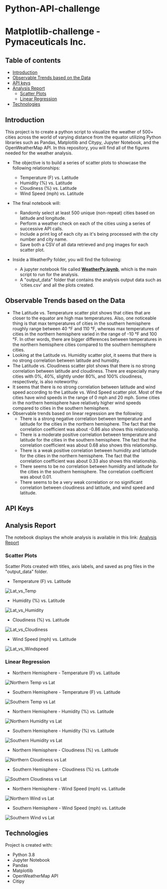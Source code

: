 # Python-API-challenge

# Matplotlib-challenge - Pymaceuticals Inc.

## Table of contents
  * [Introduction](#introduction)
  * [Observable Trends based on the Data](#observable-trends)
  * [API keys](#api-keys)
  * [Analysis Report](#final-report)
    * [Scatter Plots](#scatter-plots)
    * [Linear Regression](#linear-regression)
  * [Technologies](#technologies)

## <a name="introduction"></a> Introduction
This project is to create a python script to visualize the weather of 500+ cities across the world of varying distance from the equator utilizing Python libraries such as Pandas, Matplotlib and Citypy, Jupyter Notebook, and the OpenWeatherMap API. In this repository, you will find all of the figures needed for the weather analysis.

* The objective is to build a series of scatter plots to showcase the following relationships:
  * Temperature (F) vs. Latitude
  * Humidity (%) vs. Latitude
  * Cloudiness (%) vs. Latitude
  * Wind Speed (mph) vs. Latitude

* The final notebook will:
  * Randomly select at least 500 unique (non-repeat) cities based on latitude and longitude.
  * Perform a weather check on each of the cities using a series of successive API calls.
  * Include a print log of each city as it's being processed with the city number and city name.
  * Save both a CSV of all data retrieved and png images for each scatter plot.

* Inside a WeatherPy folder, you will find the following:
  * A jupyter notebook file called [**WeatherPy.ipynb**](./WeatherPy/WeatherPy.ipynb), which is the main script to run for the analysis.
  * A "output_data" folder that contains the analysis output data such as 'cities.csv' and all the plots created.

## <a name="observable-trends"></a> Observable Trends based on the Data
* The Latitude vs. Temperature scatter plot shows that cities that are closer to the equator are high max temperatures. Also, one noticeable thing is that max temperatures of cities in the southern hemisphere roughly range between 40 °F and  110 °F, whereas max temperatures of cities in the northern hemisphere varied in the range of -10 °F and 100 °F. In other words, there are bigger differences between temperatures in the northern hemisphere cities compared to the southern hemisphere cities.
* Looking at the Latitude vs. Humidity scatter plot, it seems that there is no strong correlation between latitude and humidity. 
* The Latitude vs. Cloudiness scatter plot shows that there is no strong correlation between latitude and cloudiness. There are especially many cities with 0%, 40%, slightly under 80%, and 100% cloudiness, respectively, is also noteworthy.
* It seems that there is no strong correlation between latitude and wind speed according to the Latitude vs. Wind Speed scatter plot. Most of the cities have wind speeds in the range of 0 mph and 20 mph. Some cities in the northern hemisphere have relatively higher wind speeds compared to cities in the southern hemisphere. 
* Observable trends based on linear regression are the following:
    * There is a strong negative correlation between temperature and latitude for the cities in the northern hemisphere. The fact that the correlation coefficient was about -0.86 also shows this relationship.
    * There is a moderate positive correlation between temperature and latitude for the cities in the southern hemisphere. The fact that the correlation coefficient was about 0.68 also shows this relationship.
    * There is a weak positive correlation between humidity and latitude for the cities in the northern hemisphere. The fact that the correlation coefficient was about 0.33 also shows this relationship. 
    * There seems to be no correlation between humidity and latitude for the cities in the southern hemisphere. The correlation coefficient was about 0.01. 
    * There seems to be a very weak correlation or no significant correlation between cloudiness and latitude, and wind speed and latitude. 

## <a name="api-keys"></a> API Keys

## <a name="final-report"></a> Analysis Report
The notebook displays the whole analysis is available in this link: [Analysis Report](https://nbviewer.jupyter.org/https://github.com/SaraKim-sy/Python-API-challenge/blob/main/WeatherPy/.ipynb_checkpoints/WeatherPy-checkpoint.ipynb)

### <a name="scatter-plots"></a> Scatter Plots
Scatter Plots created with titles, axis labels, and saved as png files in the "output_data" folder.
* Temperature (F) vs. Latitude

![Lat_vs_Temp](https://github.com/SaraKim-sy/Python-API-challenge/blob/main/WeatherPy/output_data/lat_vs_temp.png)

* Humidity (%) vs. Latitude

![Lat_vs_Humidity](https://github.com/SaraKim-sy/Python-API-challenge/blob/main/WeatherPy/output_data/lat_vs_humidity.png)

* Cloudiness (%) vs. Latitude

![Lat_vs_Cloudiness](https://github.com/SaraKim-sy/Python-API-challenge/blob/main/WeatherPy/output_data/lat_vs_cloudiness.png)

* Wind Speed (mph) vs. Latitude

![Lat_vs_Windspeed](https://github.com/SaraKim-sy/Python-API-challenge/blob/main/WeatherPy/output_data/lat_vs_windspeed.png)

### <a name="linear-regression"></a> Linear Regression

* Northern Hemisphere - Temperature (F) vs. Latitude

![Northern Temp vs Lat](https://github.com/SaraKim-sy/Python-API-challenge/blob/main/WeatherPy/output_data/Northern%20Hemisphere-Temperature%20(F)_vs_Latitude-linear_regression.png)

* Southern Hemisphere - Temperature (F) vs. Latitude

![Southern Temp vs Lat](https://github.com/SaraKim-sy/Python-API-challenge/blob/main/WeatherPy/output_data/Southern%20Hemisphere-Temperature%20(F)_vs_Latitude-linear_regression.png)

* Northern Hemisphere - Humidity (%) vs. Latitude

![Northern Humidity vs Lat](https://github.com/SaraKim-sy/Python-API-challenge/blob/main/WeatherPy/output_data/Northern%20Hemisphere-Humidity%20(%25)_vs_Latitude-linear_regression.png)

* Southern Hemisphere - Humidity (%) vs. Latitude

![Southern Humidity vs Lat](https://github.com/SaraKim-sy/Python-API-challenge/blob/main/WeatherPy/output_data/Southern%20Hemisphere-Humidity%20(%25)_vs_Latitude-linear_regression.png)

* Northern Hemisphere - Cloudiness (%) vs. Latitude

![Northern Cloudiness vs Lat](https://github.com/SaraKim-sy/Python-API-challenge/blob/main/WeatherPy/output_data/Northern%20Hemisphere-Cloudiness%20(%25)_vs_Latitude-linear_regression.png)

* Southern Hemisphere - Cloudiness (%) vs. Latitude

![Southern Cloudiness vs Lat](https://github.com/SaraKim-sy/Python-API-challenge/blob/main/WeatherPy/output_data/Southern%20Hemisphere-Cloudiness%20(%25)_vs_Latitude-linear_regression.png)

* Northern Hemisphere - Wind Speed (mph) vs. Latitude

![Northern Wind vs Lat](https://github.com/SaraKim-sy/Python-API-challenge/blob/main/WeatherPy/output_data/Northern%20Hemisphere-Wind%20Speed%20(mph)_vs_Latitude-linear_regression.png)

* Southern Hemisphere - Wind Speed (mph) vs. Latitude

![Southern Wind vs Lat](https://github.com/SaraKim-sy/Python-API-challenge/blob/main/WeatherPy/output_data/Southern%20Hemisphere-Wind%20Speed%20(mph)_vs_Latitude-linear_regression.png)

## <a name="technologies"></a> Technologies
Project is created with:
* Python 3.8
* Jupyter Notebook
* Pandas
* Matplotlib
* OpenWeatherMap API
* Citipy
